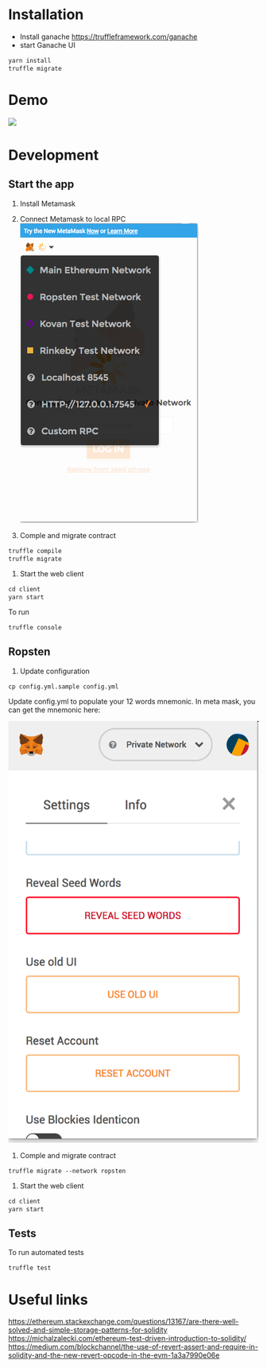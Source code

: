 # Installation

- Install ganache https://truffleframework.com/ganache
- start Ganache UI

```
yarn install
truffle migrate
```

# Demo

![](./readme/screencast.gif)

# Development
## Start the app

1. Install Metamask
1. Connect Metamask to local RPC ![alt text](./readme/metamask.local.png)

1. Comple and migrate contract

```
truffle compile
truffle migrate
```
1. Start the web client
```
cd client
yarn start 
```


To run
```
truffle console
```

## Ropsten

1. Update configuration

```
cp config.yml.sample config.yml
```

Update config.yml to populate your 12 words mnemonic.
In meta mask, you can get the mnemonic here:

![alt text](./readme/seed.png)

1. Comple and migrate contract

```
truffle migrate --network ropsten
```

1. Start the web client
```
cd client
yarn start
```

## Tests

To run automated tests

```
truffle test
```

# Useful links

https://ethereum.stackexchange.com/questions/13167/are-there-well-solved-and-simple-storage-patterns-for-solidity
https://michalzalecki.com/ethereum-test-driven-introduction-to-solidity/
https://medium.com/blockchannel/the-use-of-revert-assert-and-require-in-solidity-and-the-new-revert-opcode-in-the-evm-1a3a7990e06e